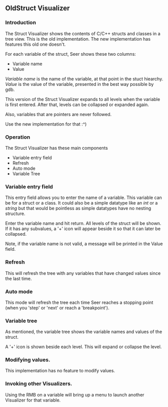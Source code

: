 ## OldStruct Visualizer

### Introduction

The Struct Visualizer shows the contents of C/C++ structs and classes in a tree view. This is the old implementation. The new implementation has features this old one doesn't.

For each variable of the struct, Seer shows these two columns:

* Variable name
* Value

*Variable name* is the name of the variable, at that point in the stuct hiearchy.  
*Value* is the value of the variable, presented in the best way possible by gdb.  

This version of the Struct Visualizer expands to all levels when the variable is first entered. After that, levels can be collapsed or expanded again.

Also, variables that are pointers are never followed.

Use the new implementation for that :^)

### Operation

The Struct Visualizer has these main components

* Variable entry field
* Refresh
* Auto mode
* Variable Tree

### Variable entry field

This entry field allows you to enter the name of a variable. This variable can be for a struct or a class. It could also be a simple datatype like an *int* or a *string* but that would be pointless as simple datatypes have no nesting structure.

Enter the variable name and hit return. All levels of the struct will be shown. If it has any subvalues, a '+' icon will appear beside it so that it can later be collapsed.

Note, if the variable name is not valid, a message will be printed in the Value field.

### Refresh

This will refresh the tree with any variables that have changed values since the last time.

### Auto mode

This mode will refresh the tree each time Seer reaches a stopping point (when you 'step' or 'next' or reach a 'breakpoint').

### Variable tree

As mentioned, the variable tree shows the variable names and values of the struct.

A '+' icon is shown beside each level. This will expand or collapse the level.

### Modifying values.

This implementation has no feature to modify values.

### Invoking other Visualizers.

Using the RMB on a variable will bring up a menu to launch another Visualizer for that variable.

